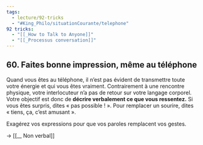 ```yaml
---
tags:
  - lecture/92-tricks
  - "#King_Philo/situationCourante/telephone"
92 tricks:
  - "[[_How to Talk to Anyone]]"
  - "[[_Processus conversation]]"
---
```



## 60. Faites bonne impression, même au téléphone

Quand vous êtes au téléphone, il n’est pas évident de transmettre toute votre énergie et qui vous êtes vraiment. Contrairement à une rencontre physique, votre interlocuteur n’a pas de retour sur votre langage corporel. Votre objectif est donc de **décrire verbalement ce que vous ressentez.** Si vous êtes surpris, dites « pas possible ! ». Pour remplacer un sourire, dites « tiens, ça, c’est amusant ».

Exagérez vos expressions pour que vos paroles remplacent vos gestes.

-> [[__ Non verbal]]
